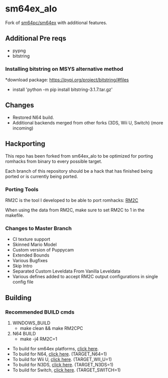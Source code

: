 # sm64ex_alo
Fork of [sm64pc/sm64ex](https://github.com/sm64pc/sm64ex/tree/nightly) with additional features. 

## Additional Pre reqs

 * pypng
 * bitstring
 
 ### Installing bitstring on MSYS alternative method
 
 *download package: https://pypi.org/project/bitstring/#files
 * install 'python -m pip install bitstring-3.1.7.tar.gz'


## Changes
 * Restored N64 build.
 * Additional backends merged from other forks (3DS, Wii U, Switch) (more incoming)

## Hackporting

This repo has been forked from sm64ex_alo to be optimized for porting romhacks from binary to every possible target.

Each branch of this repository should be a hack that has finished being ported or is currently being ported.

### Porting Tools

RM2C is the tool I developed to be able to port romhacks: [RM2C](https://gitlab.com/scuttlebugraiser/rom-manger-2-c)

When using the data from RM2C, make sure to set RM2C to 1 in the makefile.

### Changes to Master Branch

 * CI texture support
 * Skinned Mario Model
 * Custom version of Puppycam
 * Extended Bounds
 * Various Bugfixes
 * Skip Intro
 * Separated Custom Leveldata From Vanilla Leveldata
 * Various defines added to accept RM2C output configurations in single config file

## Building

### Recommended BUILD cmds

 1. WINDOWS_BUILD
	* make clean && make RM2CPC
 2. N64 BUILD
	* make -j4 RM2C=1


 * To build for sm64ex platforms, [click here](https://github.com/sm64pc/sm64ex/blob/nightly/README.md).
 * To build for N64, [click here](https://github.com/n64decomp/sm64/blob/master/README.md). (TARGET_N64=1)
 * To build for Wii U, [click here](https://github.com/aboood40091/sm64-port/blob/master/README.md). (TARGET_WII_U=1)
 * To build for N3DS, [click here](https://github.com/sm64-port/sm64_3ds/blob/master/README.md). (TARGET_N3DS=1)
 * To build for Switch, [click here](https://github.com/fgsfdsfgs/sm64ex/blob/switch/README.md). (TARGET_SWITCH=1)
